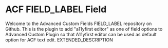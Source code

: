 # ACF FIELD_LABEL Field

Welcome to the Advanced Custom Fields FIELD_LABEL repository on Github.
This is the plugin to add "a11yfirst editor" as one of field options to Advanced Custom Plugin so that A11yfirst editor can be used as default option for ACF text edit. 
EXTENDED_DESCRIPTION
